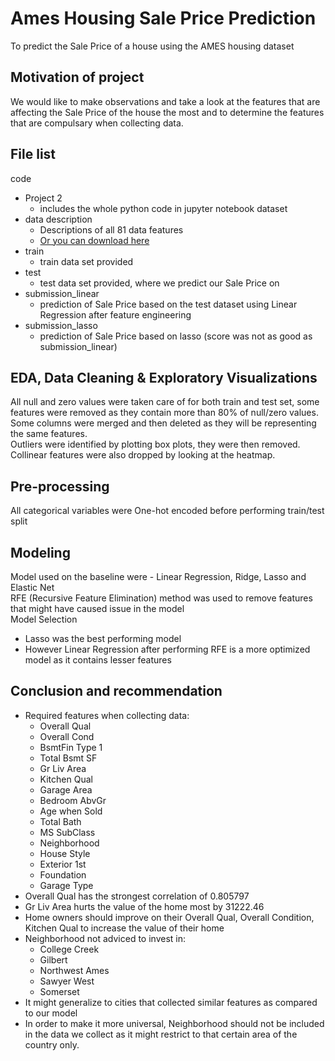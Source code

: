 # Ames Housing Sale Price Prediction

To predict the Sale Price of a house using the AMES housing dataset

## Motivation of project

We would like to make observations and take a look at the features that are affecting the Sale Price of the house the most and to determine the features that are compulsary when collecting data.

## File list

code
- Project 2
    - includes the whole python code in jupyter notebook
dataset
- data description
    - Descriptions of all 81 data features
    - [Or you can download here](./dataset/data_description.xlsx)
- train
    - train data set provided
- test
    - test data set provided, where we predict our Sale Price on
- submission_linear
    - prediction of Sale Price based on the test dataset using Linear Regression after feature engineering
- submission_lasso
    - prediction of Sale Price based on lasso (score was not as good as submission_linear)

## EDA, Data Cleaning & Exploratory Visualizations
All null and zero values were taken care of for both train and test set, some features were removed as they contain more than 80% of null/zero values.   
Some columns were merged and then deleted as they will be representing the same features.   
Outliers were identified by plotting box plots, they were then removed.   
Collinear features were also dropped by looking at the heatmap.

## Pre-processing
All categorical variables were One-hot encoded before performing train/test split   

## Modeling
Model used on the baseline were - Linear Regression, Ridge, Lasso and Elastic Net   
RFE (Recursive Feature Elimination) method was used to remove features that might have caused issue in the model    
Model Selection   
- Lasso was the best performing model
- However Linear Regression after performing RFE is a more optimized model as it contains lesser features


## Conclusion and recommendation
- Required features when collecting data:
    - Overall Qual
    - Overall Cond
    - BsmtFin Type 1
    - Total Bsmt SF
    - Gr Liv Area
    - Kitchen Qual
    - Garage Area
    - Bedroom AbvGr
    - Age when Sold
    - Total Bath
    - MS SubClass
    - Neighborhood
    - House Style
    - Exterior 1st
    - Foundation
    - Garage Type
- Overall Qual has the strongest correlation of 0.805797
- Gr Liv Area hurts the value of the home most by 31222.46
- Home owners should improve on their Overall Qual, Overall Condition, Kitchen Qual to increase the value of their home
- Neighborhood not adviced to invest in:
    - College Creek
    - Gilbert
    - Northwest Ames
    - Sawyer West
    - Somerset
- It might generalize to cities that collected similar features as compared to our model
- In order to make it more universal, Neighborhood should not be included in the data we collect as it might restrict to that certain area of the country only.
